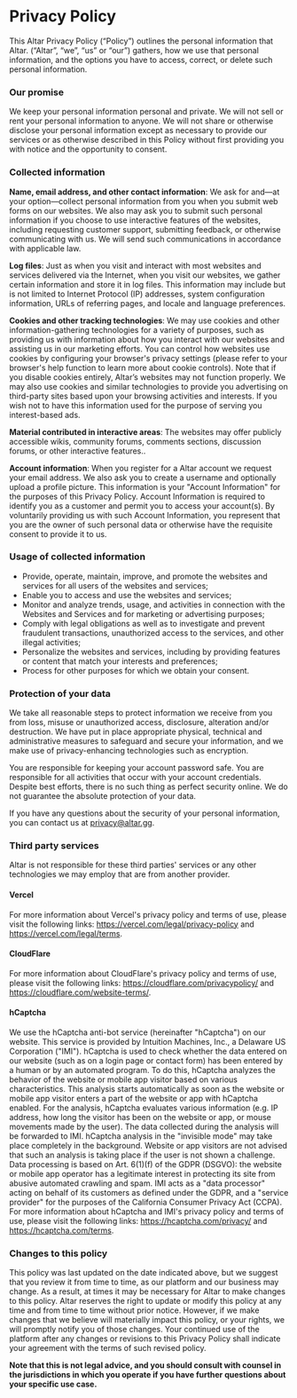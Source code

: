 # Privacy Policy
This Altar Privacy Policy (“Policy”) outlines the personal information that Altar. (“Altar”, “we”, “us” or “our”) gathers, how we use that personal information, and the options you have to access, correct, or delete such personal information.

### Our promise
We keep your personal information personal and private. We will not sell or rent your personal information to anyone. We will not share or otherwise disclose your personal information except as necessary to provide our services or as otherwise described in this Policy without first providing you with notice and the opportunity to consent.

### Collected information
**Name, email address, and other contact information**: We ask for and—at your option—collect personal information from you when you submit web forms on our websites. We also may ask you to submit such personal information if you choose to use interactive features of the websites, including requesting customer support, submitting feedback, or otherwise communicating with us. We will send such communications in accordance with applicable law.

**Log files**: Just as when you visit and interact with most websites and services delivered via the Internet, when you visit our websites, we gather certain information and store it in log files. This information may include but is not limited to Internet Protocol (IP) addresses, system configuration information, URLs of referring pages, and locale and language preferences.

**Cookies and other tracking technologies**: We may use cookies and other information-gathering technologies for a variety of purposes, such as providing us with information about how you interact with our websites and assisting us in our marketing efforts. You can control how websites use cookies by configuring your browser's privacy settings (please refer to your browser's help function to learn more about cookie controls). Note that if you disable cookies entirely, Altar’s websites may not function properly. We may also use cookies and similar technologies to provide you advertising on third-party sites based upon your browsing activities and interests. If you wish not to have this information used for the purpose of serving you interest-based ads.

**Material contributed in interactive areas**: The websites may offer publicly accessible wikis, community forums, comments sections, discussion forums, or other interactive features..

**Account information**: When you register for a Altar account we request your email address. We also ask you to create a username and optionally upload a profile picture. This information is your "Account Information" for the purposes of this Privacy Policy. Account Information is required to identify you as a customer and permit you to access your account(s). By voluntarily providing us with such Account Information, you represent that you are the owner of such personal data or otherwise have the requisite consent to provide it to us.

### Usage of collected information
* Provide, operate, maintain, improve, and promote the websites and services for all users of the websites and services;
* Enable you to access and use the websites and services;
* Monitor and analyze trends, usage, and activities in connection with the Websites and Services and for marketing or advertising purposes;
* Comply with legal obligations as well as to investigate and prevent fraudulent transactions, unauthorized access to the services, and other illegal activities;
* Personalize the websites and services, including by providing features or content that match your interests and preferences;
* Process for other purposes for which we obtain your consent.

### Protection of your data
We take all reasonable steps to protect information we receive from you from loss, misuse or unauthorized access, disclosure, alteration and/or destruction. We have put in place appropriate physical, technical and administrative measures to safeguard and secure your information, and we make use of privacy-enhancing technologies such as encryption. 

You are responsible for keeping your account password safe. You are responsible for all activities that occur with your account credentials.
Despite best efforts, there is no such thing as perfect security online. We do not guarantee the absolute protection of your data.

If you have any questions about the security of your personal information, you can contact us at privacy@altar.gg.

### Third party services
Altar is not responsible for these third parties' services or any other technologies we may employ that are from another provider.

#### Vercel
For more information about Vercel's privacy policy and terms of use, please visit the following links: https://vercel.com/legal/privacy-policy and https://vercel.com/legal/terms.

#### CloudFlare
For more information about CloudFlare's privacy policy and terms of use, please visit the following links: https://cloudflare.com/privacypolicy/ and https://cloudflare.com/website-terms/.

#### hCaptcha
We use the hCaptcha anti-bot service (hereinafter "hCaptcha") on our website. This service is provided by Intuition Machines, Inc., a Delaware US Corporation ("IMI"). hCaptcha is used to check whether the data entered on our website (such as on a login page or contact form) has been entered by a human or by an automated program. To do this, hCaptcha analyzes the behavior of the website or mobile app visitor based on various characteristics. This analysis starts automatically as soon as the website or mobile app visitor enters a part of the website or app with hCaptcha enabled. For the analysis, hCaptcha evaluates various information (e.g. IP address, how long the visitor has been on the website or app, or mouse movements made by the user). The data collected during the analysis will be forwarded to IMI. hCaptcha analysis in the "invisible mode" may take place completely in the background. Website or app visitors are not advised that such an analysis is taking place if the user is not shown a challenge. Data processing is based on Art. 6(1)(f) of the GDPR (DSGVO): the website or mobile app operator has a legitimate interest in protecting its site from abusive automated crawling and spam. IMI acts as a "data processor" acting on behalf of its customers as defined under the GDPR, and a "service provider" for the purposes of the California Consumer Privacy Act (CCPA). For more information about hCaptcha and IMI's privacy policy and terms of use, please visit the following links: https://hcaptcha.com/privacy/ and https://hcaptcha.com/terms.

### Changes to this policy
This policy was last updated on the date indicated above, but we suggest that you review it from time to time, as our platform and our business may change. As a result, at times it may be necessary for Altar to make changes to this policy. Altar reserves the right to update or modify this policy at any time and from time to time without prior notice. However, if we make changes that we believe will materially impact this policy, or your rights, we will promptly notify you of those changes. Your continued use of the platform after any changes or revisions to this Privacy Policy shall indicate your agreement with the terms of such revised policy.

**Note that this is not legal advice, and you should consult with counsel in the jurisdictions in which you operate if you have further questions about your specific use case.**
